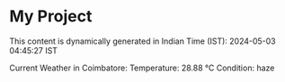 # My Project

This content is dynamically generated in Indian Time (IST): 2024-05-03 04:45:27 IST


Current Weather in Coimbatore:
Temperature: 28.88 °C
Condition: haze
